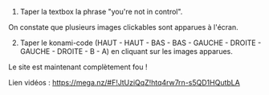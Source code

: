 1) Taper la textbox la phrase "you're not in control".

On  constate que plusieurs images clickables sont apparues à l'écran.

2) Taper le konami-code (HAUT - HAUT - BAS - BAS - GAUCHE - DROITE - GAUCHE - DROITE - B - A) en cliquant sur les images apparues.

Le site est maintenant complètement fou !


Lien vidéos :
https://mega.nz/#F!JtUziQqZ!htq4rw7rn-s5QD1HQutbLA
